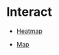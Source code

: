 # Interact

- [Heatmap](https://dbertazioli.github.io/Interact/Interact_heatmap_european_capitals.html)

- [Map](https://dbertazioli.github.io/Interact/stylish_map.html)
